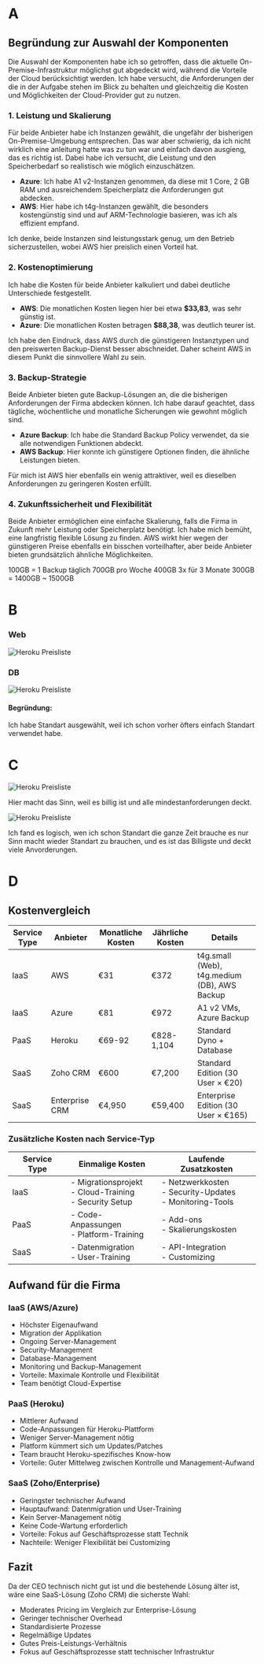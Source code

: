 # A

## Begründung zur Auswahl der Komponenten

Die Auswahl der Komponenten habe ich so getroffen, dass die aktuelle On-Premise-Infrastruktur möglichst gut abgedeckt wird, während die Vorteile der Cloud berücksichtigt werden. Ich habe versucht, die Anforderungen der die in der Aufgabe stehen im Blick zu behalten und gleichzeitig die Kosten und Möglichkeiten der Cloud-Provider gut zu nutzen.

### 1. Leistung und Skalierung
Für beide Anbieter habe ich Instanzen gewählt, die ungefähr der bisherigen On-Premise-Umgebung entsprechen.
Das war aber schwierig, da ich nicht wirklich eine anleitung hatte was zu tun war und einfach davon ausgieng, das es richtig ist. Dabei habe ich versucht, die Leistung und den Speicherbedarf so realistisch wie möglich einzuschätzen.  

- **Azure**: Ich habe A1 v2-Instanzen genommen, da diese mit 1 Core, 2 GB RAM und ausreichendem Speicherplatz die Anforderungen gut abdecken.  
- **AWS**: Hier habe ich t4g-Instanzen gewählt, die besonders kostengünstig sind und auf ARM-Technologie basieren, was ich als effizient empfand.

Ich denke, beide Instanzen sind leistungsstark genug, um den Betrieb sicherzustellen, wobei AWS hier preislich einen Vorteil hat.

### 2. Kostenoptimierung
Ich habe die Kosten für beide Anbieter kalkuliert und dabei deutliche Unterschiede festgestellt.  

- **AWS**: Die monatlichen Kosten liegen hier bei etwa **$33,83**, was sehr günstig ist.  
- **Azure**: Die monatlichen Kosten betragen **$88,38**, was deutlich teurer ist.  

Ich habe den Eindruck, dass AWS durch die günstigeren Instanztypen und den preiswerten Backup-Dienst besser abschneidet. Daher scheint AWS in diesem Punkt die sinnvollere Wahl zu sein.

### 3. Backup-Strategie
Beide Anbieter bieten gute Backup-Lösungen an, die die bisherigen Anforderungen der Firma abdecken können. Ich habe darauf geachtet, dass tägliche, wöchentliche und monatliche Sicherungen wie gewohnt möglich sind.  

- **Azure Backup**: Ich habe die Standard Backup Policy verwendet, da sie alle notwendigen Funktionen abdeckt.  
- **AWS Backup**: Hier konnte ich günstigere Optionen finden, die ähnliche Leistungen bieten.

Für mich ist AWS hier ebenfalls ein wenig attraktiver, weil es dieselben Anforderungen zu geringeren Kosten erfüllt.

### 4. Zukunftssicherheit und Flexibilität
Beide Anbieter ermöglichen eine einfache Skalierung, falls die Firma in Zukunft mehr Leistung oder Speicherplatz benötigt. Ich habe mich bemüht, eine langfristig flexible Lösung zu finden. AWS wirkt hier wegen der günstigeren Preise ebenfalls ein bisschen vorteilhafter, aber beide Anbieter bieten grundsätzlich ähnliche Möglichkeiten.


100GB = 1 Backup
täglich                             700GB
pro Woche                      400GB
3x für 3 Monate              300GB
                                        = 1400GB ~ 1500GB

# B
### Web
![Heroku Preisliste](Bstandart.png)
### DB
![Heroku Preisliste](Bstandart2.png)

#### Begründung:
Ich habe Standart ausgewählt, weil ich schon vorher öfters einfach Standart verwendet habe.

# C
![Heroku Preisliste](salesforce.png)

Hier macht das Sinn, weil es billig ist und alle mindestanforderungen deckt.

![Heroku Preisliste](ZohoCRM.png)

Ich fand es logisch, wen ich schon Standart die ganze Zeit brauche es nur Sinn macht wieder Standart zu brauchen, und es ist das Billigste und deckt viele Anvorderungen.

# D
## Kostenvergleich 

| Service Type | Anbieter | Monatliche Kosten | Jährliche Kosten | Details |
|-------------|-----------|-------------------|------------------|----------|
| IaaS | AWS | €31 | €372 | t4g.small (Web), t4g.medium (DB), AWS Backup |
| IaaS | Azure | €81 | €972 | A1 v2 VMs, Azure Backup |
| PaaS | Heroku | €69-92 | €828-1,104 | Standard Dyno + Database |
| SaaS | Zoho CRM | €600 | €7,200 | Standard Edition (30 User × €20) |
| SaaS | Enterprise CRM | €4,950 | €59,400 | Enterprise Edition (30 User × €165) |


### Zusätzliche Kosten nach Service-Typ

| Service Type | Einmalige Kosten | Laufende Zusatzkosten |
|-------------|------------------|----------------------|
| IaaS | - Migrationsprojekt<br>- Cloud-Training<br>- Security Setup | - Netzwerkkosten<br>- Security-Updates<br>- Monitoring-Tools |
| PaaS | - Code-Anpassungen<br>- Platform-Training | - Add-ons<br>- Skalierungskosten |
| SaaS | - Datenmigration<br>- User-Training | - API-Integration<br>- Customizing |

## Aufwand für die Firma

### IaaS (AWS/Azure)
- Höchster Eigenaufwand
- Migration der Applikation
- Ongoing Server-Management
- Security-Management  
- Database-Management
- Monitoring und Backup-Management
- Vorteile: Maximale Kontrolle und Flexibilität
- Team benötigt Cloud-Expertise

### PaaS (Heroku)
- Mittlerer Aufwand
- Code-Anpassungen für Heroku-Plattform
- Weniger Server-Management nötig
- Platform kümmert sich um Updates/Patches
- Team braucht Heroku-spezifisches Know-how
- Vorteile: Guter Mittelweg zwischen Kontrolle und Management-Aufwand

### SaaS (Zoho/Enterprise)
- Geringster technischer Aufwand
- Hauptaufwand: Datenmigration und User-Training
- Kein Server-Management nötig
- Keine Code-Wartung erforderlich
- Vorteile: Fokus auf Geschäftsprozesse statt Technik
- Nachteile: Weniger Flexibilität bei Customizing

## Fazit
Da der CEO technisch nicht gut ist und die bestehende Lösung älter ist, wäre eine SaaS-Lösung (Zoho CRM) die sicherste Wahl:
- Moderates Pricing im Vergleich zur Enterprise-Lösung
- Geringer technischer Overhead
- Standardisierte Prozesse
- Regelmäßige Updates  
- Gutes Preis-Leistungs-Verhältnis
- Fokus auf Geschäftsprozesse statt technischer Infrastruktur